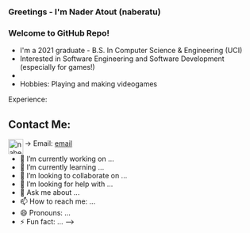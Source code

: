 ### Greetings - I'm Nader Atout (naberatu) 
### Welcome to GitHub Repo!

- I'm a 2021 graduate - B.S. In Computer Science & Engineering (UCI)
- Interested in Software Engineering and Software Development (especially for games!)
- 
- Hobbies: Playing and making videogames

Experience: 


## Contact Me: 
-> Email:     [email]
[<img align="left" alt="naberatu | LinkedIn" width="30px" src="https://drive.google.com/file/d/1_3qbpaWPZ-UuXcTMYq7iqR-TOLzsrq6Y/view?usp=sharing" />][linkedin]


[email]:      naberatu@gmail.com
[linkedin]:   https://www.linkedin.com/in/nader-atout/


- 🔭 I’m currently working on ...
- 🌱 I’m currently learning ...
- 👯 I’m looking to collaborate on ...
- 🤔 I’m looking for help with ...
- 💬 Ask me about ...
- 📫 How to reach me: ...
- 😄 Pronouns: ...
- ⚡ Fun fact: ...
-->
